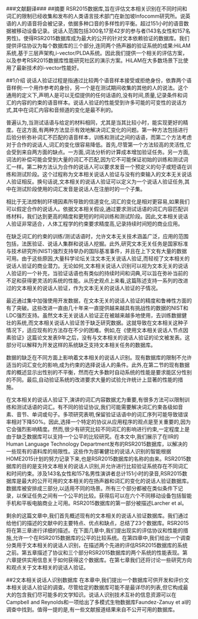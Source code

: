 ###文献翻译###
##摘要
RSR2015数据库,旨在评估文本相关识别在不同时间和词汇的限制已经收集和发布的人类语言技术部门在新加坡Infocomm研究所。说英语的人的语音将会被记录，依据多种口音的多样性的平衡。超过151小时的语音数据被移动设备记录。说话人范围包括300名17至42岁的参与者(143名女性和157名男性)。使得RSR2015数据库成为最大的公开的针对文本依赖验证的数据库。我们提供评估协议为每个数据库的三个部分,连同两个扬声器的验证系统的成果:HiLAM系统,基于三层声架构,i-vector/PLDA系统。因此我们提供一个相关的评估方案，以及参考RSR2015数据库性能研究社区的演示方案。HiLAM在大多数场景下比使用了最新技术的i-vector性能好。

##1介绍
说话人验证过程是指通过比较两个语音样本接受或拒绝身份，依靠两个语音样例:一个用作参考的身份，另一个是在测试期间收集的其他的人的说法。这个通用的定义下,声明人是可以无偿提供的任何话语的,没有时间,质量,记录条件和词汇的内容的约束的语音样本。说话人验证的性能受到许多可能的可变性的说话方式,其中在词汇内容和音频道的变化是最不利的。


普遍认为,当测试话语与给定的材料相同，尤其是当其比较小时，能实现更好的精度。在这方面,有两种方法显示有效地解决词汇变化的问题。第一种方法包括进行后验分析弥补词汇不匹配的语音样本，训练和测试之间的话语，而第二个方法考虑对于合作的说话人,词汇的变化很容易降低。首先,尽管第一个方法较高的灵活性,它会受到来自两方面的缺点。一方面,词法分析的计算成本增加验证任务。另一方面,词法的补偿可能会受到大量的词汇不匹配,因为它不可能保证初始的训练和测试词汇一样。第二种方法认为合作的说话人可以要求发音一个预定义的句子或短语在训练和测试阶段。这个过程称为文本相关说话人验证与没有约束输入的文本无关说话人验证相反。换句话说,文本相关的说话人验证可以定义为一个说话人验证任务,其中在测试阶段使用的词汇发音是说话人在注册时的一个子集。


相比于无法控制的环境因素所导致的信道变化,词汇的变化是相对更容易,如果我们可以假定合作的说话人。依据文本相关假设,通过要求测试话语的词汇内容匹配训练材料，我们达到更高的精度和更短的时间训练和测试阶段。因此,文本相关说话人验证非常适合，人体工程学的约束要求精度高,记录持续时间短的商业应用。


在缺乏词汇的约束的训练/测试话语时，允许文本无关技术涵盖广泛，应用的范围包括，法医验证、说话人集群和说话人挖掘。此外,研究文本无关任务是国家标准与技术研究所(NIST)强烈支持举办的国际基准事件，并且在上下文有大量的数据可用。由于这些原因,大量科学论坛关注文本无关说话人验证,而轻视了文本相关的说话人验证的商业潜力。无论如何,文本相关说话人识别可以视为文本无关的说话人验证的一个补充，当验证话语也有类似的持续时间和词典,可以旨在弥补当前的不足和获得更灵活的系统的性能。从历史观点上来看,这篇陈述支持一系列的改进过的文本相关的说话人验证，作为文本无关的说话人验证的子情况。


最近通过集中加强使用开发数据，在文本无关的说话人验证的精度和鲁棒性方面的有了突破。这些改进一直由几十年来一直提供越来越具有挑战性的数据的NIST和LDC强烈支持。虽然文本无关说话人验证正在被越来越多地使用，去训练数据健壮的系统,而文本相关说话人验证苦于缺乏研究数据。这就导致在文本相关这种子情况下，适应现有的方法存在不少的困难。例如,在《使用文本相关说话人节点因素验证》这篇论文发表9年之后，没有与文本相关的说话人验证的论文被发表。这部分可以解释为开发这样的系统缺乏支持文本相关任务的数据库。


数据的缺乏在不同方面上影响着文本相关的说话人识别。现有数据库的限制不允许适当的词汇变化的影响,成为约束的选择说话人的条件。此外,在第二节的现有数据库的概述显示出性别的不平衡，然而在大多数时自动系统的性能是要求能区分性别的不同。最后,自动验证系统的改进要求大量的试验允许统计上显著的性能的措施。


在文本相关的说话人验证下,演讲的词汇内容数据尤为重要,有很多方法可以限制训练和测试话语的词汇。有不同的验证协议,我们可能需要解决词汇约束各级如音素、音节、单词或句子。多项研究表明,保留验证话语中的词汇序列可能导致错误率相对下降50%。因此,选择一个特定的协议从应用程序的观点是至关重要的,因为它会强烈影响精度。然而,很少有研究比较不同词汇的影响进行约束,一定程度上是由于缺乏数据库可以支持一个公平的比较研究。在本文中,我们展示了在IIR的Human Language Technology Department发布的RSR2015数据库，以解决的一些现有的语料库的局限性。这些作为部署健壮的说话人识别的智能根据HOME2015计划的努力记录下来,也是RSR2015数据库的名称的由来。RSR2015数据库的目的是支持文本相关的说话人识别,并允许进行比较验证系统存在不同词汇和时间约束。涉及143名女性和157名男性演讲者总计151小时的录音,RSR2015数据库是最大的公开可用的文本相关的在扬声器和词汇的变化的说话人验证数据库。数据库被安排成三部分,以适用不同的场景。所有三个部分都被在类似条件下记录，以保证任务之间有一个公平的比较。获得后可以在六个不同移动设备包括智能手机和平板电脑商业上可用。RSR2015数据库的第一部分被描述Larcher et al。


剩余的这篇文章中,我们首先概述现有的文本相关的说话人验证数据库。我们通过给他们的描述的文献中的主要特点、优点和缺点，总结了23个数据库。RSR2015将在第三章进行详细的描述。在下面几章中,我们提出现实的评估协议和性能的措施,允许一个在RSR2015数据库的公平的比较系统。在第四章中,我们给出一个调查分类用于文本相关的说话人识别，在描述两个先进的评估RSR2015数据库的系统之前。第五章描述了协议和三个部分RSR2015数据库的两个系统的性能表现。第六章提供实用信息关于如何获得这个数据库。在第七章我们还将讨论一些研究方向和观点关于文本相关的说话人验证。


##2文本相关说话人识别数据库
在本章中,我们提出一个数据库可供开发和评价文本相关说话人验证的调查。尽管给定的数据库可能不是最详尽的列表,但它构成最大的包含我们尽可能多的文学知识。说话人识别技术互补的信息资源可以在Campbell and  Reynolds和一项给出了多模式生物数据库Faundez-Zanuy et al的调查中找到。值得一提的是,有一些文献报道结果来自不公开可用的数据库。
























